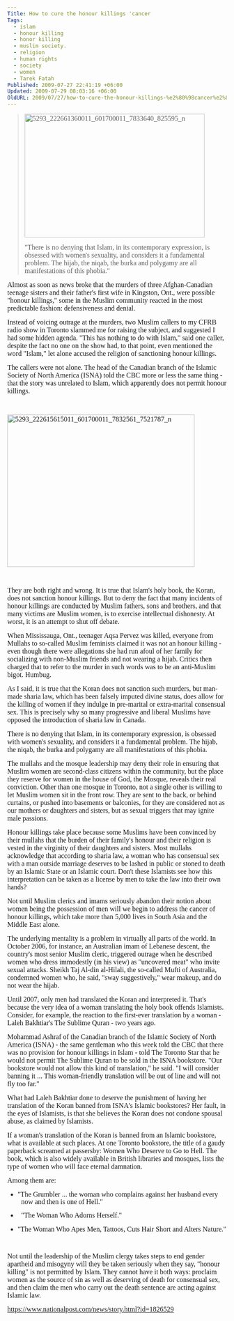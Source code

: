 ```yaml
---
Title: How to cure the honour killings 'cancer
Tags:
  - islam
  - honour killing
  - honor killing
  - muslim society.
  - religion
  - human rights
  - society
  - women
  - Tarek Fatah
Published: 2009-07-27 22:41:19 +06:00
Updated: 2009-07-29 08:03:16 +06:00
OldURL: 2009/07/27/how-to-cure-the-honour-killings-%e2%80%98cancer%e2%80%99/
---
```


<blockquote>
<p class="Body"><span style="font-size: medium; font-family: Garamond;"><img class="aligncenter size-full wp-image-445" title="5293_222661360011_601700011_7833640_825595_n" src="https://enblog.muktomona.com/wp-content/uploads/2009/07/5293_222661360011_601700011_7833640_825595_n.jpeg" alt="5293_222661360011_601700011_7833640_825595_n" width="413" height="284" /></span></p>

<p class="Body"><span style="font-size: medium; font-family: Garamond;">"There is no denying that Islam, in its contemporary expression, is obsessed with women's sexuality, and considers it a fundamental problem. The hijab, the niqab, the burka and polygamy are all manifestations of this phobia."
 </span></blockquote>
<p class="Body"><span style="font-size: medium; font-family: Garamond;">Almost as soon as news broke that the murders of three Afghan-Canadian teenage sisters and their father's first wife in Kingston, Ont., were possible "honour killings," some in the Muslim community reacted in the most predictable fashion: defensiveness and denial.
 </span>

<p class="Body"><span style="font-size: medium; font-family: Garamond;">Instead of voicing outrage at the murders, two Muslim callers to my CFRB radio show in Toronto slammed me for raising the subject, and suggested I had some hidden agenda. "This has nothing to do with Islam," said one caller, despite the fact no one on the show had, to that point, even mentioned the word "Islam," let alone accused the religion of sanctioning honour killings.
 </span>
<p class="Body"><span style="font-size: medium; font-family: Garamond;">The callers were not alone. The head of the Canadian branch of the Islamic Society of North America (ISNA) told the CBC more or less the same thing - that the story was unrelated to Islam, which apparently does not permit honour killings.</span></p>

 

<span style="font-size: medium; font-family: Garamond;"><img class="aligncenter size-full wp-image-447" title="5293_222615615011_601700011_7832561_7521787_n" src="https://enblog.muktomona.com/wp-content/uploads/2009/07/5293_222615615011_601700011_7832561_7521787_n.jpeg" alt="5293_222615615011_601700011_7832561_7521787_n" width="430" height="350" /></span>
<p class="Body"> </p>

<p class="Body"><span style="font-size: medium; font-family: Garamond;">They are both right and wrong. It is true that Islam's holy book, the Koran, does not sanction honour killings. But to deny the fact that many incidents of honour killings are conducted by Muslim fathers, sons and brothers, and that many victims are Muslim women, is to exercise intellectual dishonesty. At worst, it is an attempt to shut off debate.
 </span>

<p class="Body"><span style="font-size: medium; font-family: Garamond;">When Mississauga, Ont., teenager Aqsa Pervez was killed, everyone from Mullahs to so-called Muslim feminists claimed it was not an honour killing - even though there were allegations she had run afoul of her family for socializing with non-Muslim friends and not wearing a hijab. Critics then charged that to refer to the murder in such words was to be an anti-Muslim bigot. Humbug.
 </span>

<p class="Body"><span style="font-size: medium; font-family: Garamond;">As I said, it is true that the Koran does not sanction such murders, but man-made sharia law, which has been falsely imputed divine status, does allow for the killing of women if they indulge in pre-marital or extra-marital consensual sex. This is precisely why so many progressive and liberal Muslims have opposed the introduction of sharia law in Canada.
 </span>

<p class="Body"><span style="font-size: medium; font-family: Garamond;">There is no denying that Islam, in its contemporary expression, is obsessed with women's sexuality, and considers it a fundamental problem. The hijab, the niqab, the burka and polygamy are all manifestations of this phobia.
 </span>

<p class="Body"><span style="font-size: medium; font-family: Garamond;">The mullahs and the mosque leadership may deny their role in ensuring that Muslim women are second-class citizens within the community, but the place they reserve for women in the house of God, the Mosque, reveals their real conviction. Other than one mosque in Toronto, not a single other is willing to let Muslim women sit in the front row. They are sent to the back, or behind curtains, or pushed into basements or balconies, for they are considered not as our mothers or daughters and sisters, but as sexual triggers that may ignite male passions.
 </span>

<p class="Body"><span style="font-size: medium; font-family: Garamond;">Honour killings take place because some Muslims have been convinced by their mullahs that the burden of their family's honour and their religion is vested in the virginity of their daughters and sisters. Most mullahs acknowledge that according to sharia law, a woman who has consensual sex with a man outside marriage deserves to be lashed in public or stoned to death by an Islamic State or an Islamic court. Don't these Islamists see how this interpretation can be taken as a license by men to take the law into their own hands?
 </span>

<p class="Body"><span style="font-size: medium; font-family: Garamond;">Not until Muslim clerics and imams seriously abandon their notion about women being the possession of men will we begin to address the cancer of honour killings, which take more than 5,000 lives in South Asia and the Middle East alone.
 </span>

<p class="Body"><span style="font-size: medium; font-family: Garamond;">The underlying mentality is a problem in virtually all parts of the world. In October 2006, for instance, an Australian imam of Lebanese descent, the country's most senior Muslim cleric, triggered outrage when he described women who dress immodestly (in his view) as "uncovered meat" who invite sexual attacks. Sheikh Taj Al-din al-Hilali, the so-called Mufti of Australia, condemned women who, he said, "sway suggestively," wear makeup, and do not wear the hijab.
 </span>

<p class="Body"><span style="font-size: medium; font-family: Garamond;">Until 2007, only men had translated the Koran and interpreted it. That's because the very idea of a woman translating the holy book offends Islamists. Consider, for example, the reaction to the first-ever translation by a woman - Laleh Bakhtiar's <span class="style">The Sublime Quran</span> - two years ago.
 </span>

<p class="Body"><span style="font-size: medium; font-family: Garamond;">Mohammad Ashraf of the Canadian branch of the Islamic Society of North America (ISNA) - the same gentleman who this week told the CBC that there was no provision for honour killings in Islam - told <span class="style">The Toronto Star </span>that he would not permit <span class="style">The Sublime Quran</span> to be sold in the ISNA bookstore. "Our bookstore would not allow this kind of translation," he said. "I will consider banning it ... This woman-friendly translation will be out of line and will not fly too far."
 </span>

<p class="Body"><span style="font-size: medium; font-family: Garamond;">What had Laleh Bakhtiar done to deserve the punishment of having her translation of the Koran banned from ISNA's Islamic bookstores? Her fault, in the eyes of Islamists, is that she believes the Koran does not condone spousal abuse, as claimed by Islamists.
 </span>

<p class="Body"><span style="font-size: medium; font-family: Garamond;">If a woman's translation of the Koran is banned from an Islamic bookstore, what is available at such places. At one Toronto bookstore, the title of a gaudy paperback screamed at passersby: <span class="style">Women Who Deserve to Go to Hell</span>. The book, which is also widely available in British libraries and mosques, lists the type of women who will face eternal damnation.
 </span>

<p class="Body"><span style="font-size: medium; font-family: Garamond;">Among them are:
 </span>
<ul>
	<li class="full-width" style="padding-left: 8px; text-indent: -8px; line-height: 17px;">
<p class="paragraph_style_2" style="text-indent: -8px;"><span style="font-size: medium; font-family: Garamond;">"The Grumbler ... the woman who complains against her husband every now and then is one of Hell."
 </span></li>
	<li>
<p class="Body"><span style="font-size: medium; font-family: Garamond;">  "The Woman Who Adorns Herself."
 </span></li>
	<li class="full-width" style="padding-left: 8px; text-indent: -8px; line-height: 17px;">
<p class="paragraph_style_2" style="text-indent: -8px;"><span style="font-size: medium; font-family: Garamond;">"The Woman Who Apes Men, Tattoos, Cuts Hair Short and Alters Nature."</span></p>
</li>
</ul>
<p class="Body"> </p>

<p class="Body"><span style="font-size: medium; font-family: Garamond;">Not until the leadership of the Muslim clergy takes steps to end gender apartheid and misogyny will they be taken seriously when they say, "honour killing" is not permitted by Islam. They cannot have it both ways: proclaim women as the source of sin as well as deserving of death for consensual sex, and then claim the men who carry out the death sentence are acting against Islamic law.
 </span>
<p class="Body" style="padding-bottom: 0pt;"><span style="font-size: medium; font-family: Garamond;"><a title="https://www.nationalpost.com/news/story.html?id=1826529" href="https://www.nationalpost.com/news/story.html?id=1826529">https://www.nationalpost.com/news/story.html?id=1826529</a></span></p>
